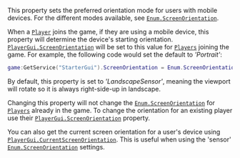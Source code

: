 This property sets the preferred orientation mode for users with mobile
devices. For the different modes available, see [`Enum.ScreenOrientation`](https://create.roblox.com/docs/reference/engine/enums/ScreenOrientation).

When a [`Player`](https://create.roblox.com/docs/reference/engine/classes/Player) joins the game, if they are using a mobile device,
this property will determine the device's starting orientation.
[`PlayerGui.ScreenOrientation`](https://create.roblox.com/docs/reference/engine/classes/PlayerGui#ScreenOrientation) will be set to this value for
[`Players`](https://create.roblox.com/docs/reference/engine/classes/Player) joining the game. For example, the following code
would set the default to *'Portrait'*:
```lua
game:GetService("StarterGui").ScreenOrientation = Enum.ScreenOrientation.Portrait
```

By default, this property is set to *'LandscapeSensor'*, meaning the
viewport will rotate so it is always right-side-up in landscape.

Changing this property will not change the [`Enum.ScreenOrientation`](https://create.roblox.com/docs/reference/engine/enums/ScreenOrientation) for
[`Players`](https://create.roblox.com/docs/reference/engine/classes/Player) already in the game. To change the orientation for
an existing player use their [`PlayerGui.ScreenOrientation`](https://create.roblox.com/docs/reference/engine/classes/PlayerGui#ScreenOrientation) property.

You can also get the current screen orientation for a user's device using
[`PlayerGui.CurrentScreenOrientation`](https://create.roblox.com/docs/reference/engine/classes/PlayerGui#CurrentScreenOrientation). This is useful when using the
'sensor' [`Enum.ScreenOrientation`](https://create.roblox.com/docs/reference/engine/enums/ScreenOrientation) settings.